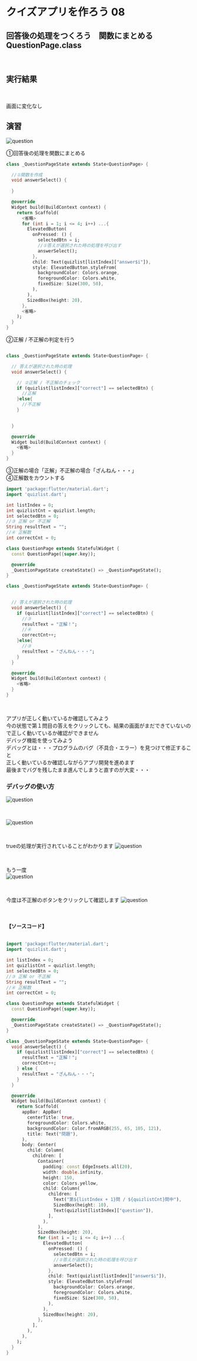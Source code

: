 # **クイズアプリを作ろう 08**

## **回答後の処理をつくろう　関数にまとめる QuestionPage.class**

<br>

## **実行結果**

<br>

<!-- ![question](img/08_question1-1.png) -->
画面に変化なし

## **演習**

![question](img/08_question1-2.png)


①回答後の処理を関数にまとめる

```dart
class _QuestionPageState extends State<QuestionPage> {

  //①関数を作成
  void answerSelect() {
    
  }

  @override
  Widget build(BuildContext context) {
    return Scaffold(
      <省略>
      for (int i = 1; i <= 4; i++) ...{
        ElevatedButton(
          onPressed: () {
            selectedBtn = i;
            //①答えが選択された時の処理を呼び出す
            answerSelect();
          },
          child: Text(quizlist[listIndex]["answer$i"]),
          style: ElevatedButton.styleFrom(
            backgroundColor: Colors.orange,
            foregroundColor: Colors.white,
            fixedSize: Size(300, 50),
          ),
        ),
        SizedBox(height: 20),
      },
      <省略>
    );
  }
}

```

②正解 / 不正解の判定を行う


```dart

class _QuestionPageState extends State<QuestionPage> {

  // 答えが選択された時の処理
  void answerSelect() {

    // ②正解 / 不正解のチェック
    if (quizlist[listIndex]["correct"] == selectedBtn) {
      //正解
    }else{
      //不正解
    }

    
  }

  @override
  Widget build(BuildContext context) {
    <省略>
  }
}
```
③正解の場合「正解」不正解の場合「ざんねん・・・」  
④正解数をカウントする  

```dart
import 'package:flutter/material.dart';
import 'quizlist.dart';

int listIndex = 0;
int quizlistCnt = quizlist.length;
int selectedBtn = 0;
//③ 正解 or 不正解
String resultText = "";
//④ 正解数
int correctCnt = 0;

class QuestionPage extends StatefulWidget {
  const QuestionPage({super.key});

  @override
  _QuestionPageState createState() => _QuestionPageState();
}

class _QuestionPageState extends State<QuestionPage> {
  

  // 答えが選択された時の処理
  void answerSelect() {
    if (quizlist[listIndex]["correct"] == selectedBtn) {
      //③
      resultText = "正解！";
      //④
      correctCnt++;
    }else{
      //③
      resultText = "ざんねん・・・";
    }
  }

  @override
  Widget build(BuildContext context) {
    <省略>
  }
}
```

<br>

アプリが正しく動いているか確認してみよう  
今の状態で第１問目の答えをクリックしても、結果の画面がまだできていないので正しく動いているか確認ができません  
デバッグ機能を使ってみよう  
デバッグとは・・・プログラムのバグ（不具合・エラー）を見つけて修正すること  
正しく動いているか確認しながらアプリ開発を進めます  
最後までバグを残したまま進んでしまうと直すのが大変・・・  

### **デバッグの使い方**

![question](img/08_question1-3.png)

<br>

![question](img/08_question1-4.png)

<br>

trueの処理が実行されていることがわかります
![question](img/08_question1-5.png)

<br>

もう一度  
![question](img/08_question1-6.png)

<br>

今度は不正解のボタンをクリックして確認します
![question](img/08_question1-7.png)

<br>

#### **【ソースコード】**

```dart

import 'package:flutter/material.dart';
import 'quizlist.dart';

int listIndex = 0;
int quizlistCnt = quizlist.length;
int selectedBtn = 0;
//③ 正解 or 不正解
String resultText = "";
//④ 正解数
int correctCnt = 0;

class QuestionPage extends StatefulWidget {
  const QuestionPage({super.key});

  @override
  _QuestionPageState createState() => _QuestionPageState();
}

class _QuestionPageState extends State<QuestionPage> {
  void answerSelect() {
    if (quizlist[listIndex]["correct"] == selectedBtn) {
      resultText = "正解！";
      correctCnt++;
    } else {
      resultText = "ざんねん・・・";
    }
  }

  @override
  Widget build(BuildContext context) {
    return Scaffold(
      appBar: AppBar(
        centerTitle: true,
        foregroundColor: Colors.white,
        backgroundColor: Color.fromARGB(255, 65, 105, 121),
        title: Text("問題"),
      ),
      body: Center(
        child: Column(
          children: [
            Container(
              padding: const EdgeInsets.all(20),
              width: double.infinity,
              height: 150,
              color: Colors.yellow,
              child: Column(
                children: [
                  Text("第${listIndex + 1}問 / ${quizlistCnt}問中"),
                  SizedBox(height: 10),
                  Text(quizlist[listIndex]["question"]),
                ],
              ),
            ),
            SizedBox(height: 20),
            for (int i = 1; i <= 4; i++) ...{
              ElevatedButton(
                onPressed: () {
                  selectedBtn = i;
                  //①答えが選択された時の処理を呼び出す
                  answerSelect();
                },
                child: Text(quizlist[listIndex]["answer$i"]),
                style: ElevatedButton.styleFrom(
                  backgroundColor: Colors.orange,
                  foregroundColor: Colors.white,
                  fixedSize: Size(300, 50),
                ),
              ),
              SizedBox(height: 20),
            }, 
          ],
        ),
      ),
    );
  }
}



```
